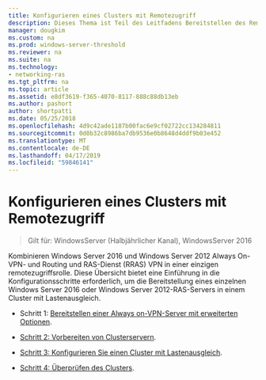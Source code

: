 ```yaml
---
title: Konfigurieren eines Clusters mit Remotezugriff
description: Dieses Thema ist Teil des Leitfadens Bereitstellen des Remotezugriffs in einem Cluster unter Windows Server 2016.
manager: dougkim
ms.custom: na
ms.prod: windows-server-threshold
ms.reviewer: na
ms.suite: na
ms.technology:
- networking-ras
ms.tgt_pltfrm: na
ms.topic: article
ms.assetid: e8df3619-f365-4070-8117-888c88db13eb
ms.author: pashort
author: shortpatti
ms.date: 05/25/2018
ms.openlocfilehash: 4d9c42ade1187b00fac6e9cf02722cc134284811
ms.sourcegitcommit: 0d0b32c8986ba7db9536e0b8648d4ddf9b03e452
ms.translationtype: MT
ms.contentlocale: de-DE
ms.lasthandoff: 04/17/2019
ms.locfileid: "59846141"
---
```

# <a name="configure-a-remote-access-cluster"></a>Konfigurieren eines Clusters mit Remotezugriff

>Gilt für: WindowsServer (Halbjährlicher Kanal), WindowsServer 2016

 Kombinieren Windows Server 2016 und Windows Server 2012 Always On-VPN- und Routing und RAS-Dienst (RRAS) VPN in einer einzigen remotezugriffsrolle. Diese Übersicht bietet eine Einführung in die Konfigurationsschritte erforderlich, um die Bereitstellung eines einzelnen Windows Server 2016 oder Windows Server 2012-RAS-Servers in einem Cluster mit Lastenausgleich.
  
-  Schritt 1: [Bereitstellen einer Always on-VPN-Server mit erweiterten Optionen](../../../vpn/always-on-vpn/deploy/always-on-vpn-adv-options.md).
  
-   [Schritt 2: Vorbereiten von Clusterservern](Step-2-Prepare-Cluster-Servers.md).  
  
-   [Schritt 3: Konfigurieren Sie einen Cluster mit Lastenausgleich](Step-3-Configure-a-Load-Balanced-Cluster.md).  
  
-   [Schritt 4: Überprüfen des Clusters](Step-4-Verify-the-Cluster.md).  
  


